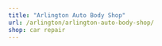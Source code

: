 ```yaml
---
title: "Arlington Auto Body Shop"
url: /arlington/arlington-auto-body-shop/
shop: car repair
---
```

